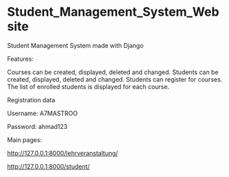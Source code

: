 # Student_Management_System_Website
Student Management System made with Django

Features:

Courses can be created, displayed, deleted and changed.
Students can be created, displayed, deleted and changed.
Students can register for courses.
The list of enrolled students is displayed for each course.

Registration data

Username: A7MASTROO

Password: ahmad123 


Main pages:

http://127.0.0.1:8000/lehrveranstaltung/

http://127.0.0.1:8000/student/
